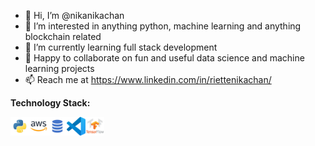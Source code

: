 - 👋 Hi, I’m @nikanikachan
- 👀 I’m interested in anything python, machine learning and anything blockchain related
- 🌱 I’m currently learning full stack development
- 💞️ Happy to collaborate on fun and useful data science and machine learning projects
- 📫 Reach me at https://www.linkedin.com/in/riettenikachan/



**Technology Stack:**

<img align="left" alt="python" width="30px" src="https://raw.githubusercontent.com/github/explore/80688e429a7d4ef2fca1e82350fe8e3517d3494d/topics/python/python.png" /> <img align="left" alt="aws" width="30px" src="https://raw.githubusercontent.com/github/explore/fbceb94436312b6dacde68d122a5b9c7d11f9524/topics/aws/aws.png" /> <img align="left" alt="sql" width="30px" src="https://raw.githubusercontent.com/github/explore/80688e429a7d4ef2fca1e82350fe8e3517d3494d/topics/sql/sql.png" /> <img align="left" alt="sql" width="30px" src="https://raw.githubusercontent.com/github/explore/80688e429a7d4ef2fca1e82350fe8e3517d3494d/topics/visual-studio-code/visual-studio-code.png" /> <img align="left" alt="sql" width="30px" src="https://raw.githubusercontent.com/github/explore/78df643247d429f6cc873026c0622819ad797942/topics/tensorflow/tensorflow.png" />





<!---
nikanikachan/nikanikachan is a ✨ special ✨ repository because its `README.md` (this file) appears on your GitHub profile.
You can click the Preview link to take a look at your changes.
--->
